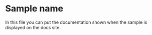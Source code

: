 # Sample name

In this file you can put the documentation shown when the sample is displayed on the docs site.